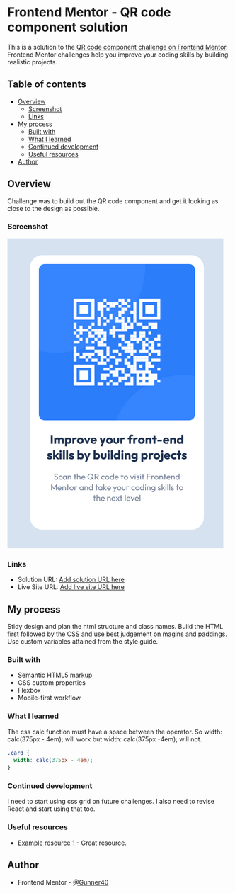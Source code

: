 # Frontend Mentor - QR code component solution

This is a solution to the [QR code component challenge on Frontend Mentor](https://www.frontendmentor.io/challenges/qr-code-component-iux_sIO_H). Frontend Mentor challenges help you improve your coding skills by building realistic projects.

## Table of contents

- [Overview](#overview)
  - [Screenshot](#screenshot)
  - [Links](#links)
- [My process](#my-process)
  - [Built with](#built-with)
  - [What I learned](#what-i-learned)
  - [Continued development](#continued-development)
  - [Useful resources](#useful-resources)
- [Author](#author)

## Overview

Challenge was to build out the QR code component and get it looking as close to the design as possible.

### Screenshot

![](./Screenshot-QR-code-component.png)

### Links

- Solution URL: [Add solution URL here](https://your-solution-url.com)
- Live Site URL: [Add live site URL here](https://your-live-site-url.com)

## My process

Stidy design and plan the html structure and class names. Build the HTML first followed by the CSS and use best judgement on magins and paddings. Use custom variables attained from the style guide.

### Built with

- Semantic HTML5 markup
- CSS custom properties
- Flexbox
- Mobile-first workflow

### What I learned

The css calc function must have a space between the operator. So width: calc(375px - 4em); will work but width: calc(375px -4em); will not.

```css
.card {
  width: calc(375px - 4em);
}
```

### Continued development

I need to start using css grid on future challenges. I also need to revise React and start using that too.

### Useful resources

- [Example resource 1](https://www.w3schools.com/) - Great resource.

## Author

- Frontend Mentor - [@Gunner40](https://www.frontendmentor.io/profile/Gunner40)
